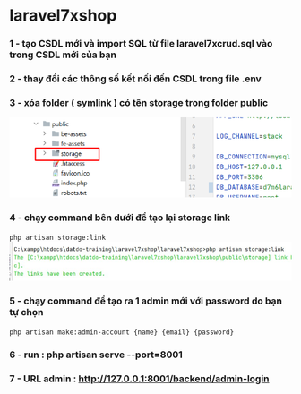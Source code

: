 # laravel7xshop
### 1 - tạo CSDL mới và import SQL từ file laravel7xcrud.sql vào trong CSDL mới của bạn
### 2 - thay đổi các thông số kết nối đến CSDL trong file .env
### 3 - xóa folder ( symlink ) có tên storage trong folder public
![Screenshot](delete-symlink.png)
### 4 - chạy command bên dưới để tạo lại storage link 
` php artisan storage:link `
![Screenshot](doc/command-symlink.jpg)
### 5 - chạy command để tạo ra 1 admin mới với password do bạn tự chọn
` php artisan make:admin-account {name} {email} {password} `
### 6 - run : php artisan serve --port=8001 
### 7 - URL admin : http://127.0.0.1:8001/backend/admin-login


